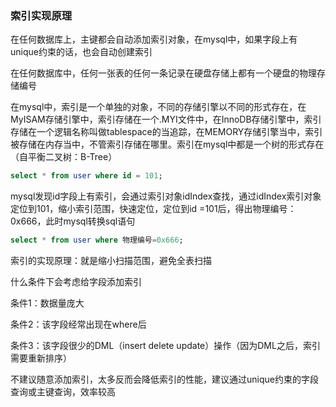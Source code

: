 ### 索引实现原理

在任何数据库上，主键都会自动添加索引对象，在mysql中，如果字段上有unique约束的话，也会自动创建索引

在任何数据库中，任何一张表的任何一条记录在硬盘存储上都有一个硬盘的物理存储编号

在mysql中，索引是一个单独的对象，不同的存储引擎以不同的形式存在，在MyISAM存储引擎中，索引存储在一个.MYI文件中，在InnoDB存储引擎中，索引存储在一个逻辑名称叫做tablespace的当追踪，在MEMORY存储引擎当中，索引被存储在内存当中，不管索引存储在哪里。索引在mysql中都是一个树的形式存在（自平衡二叉树：B-Tree）



```sql
select * from user where id = 101;
```

mysql发现id字段上有索引，会通过索引对象idIndex查找，通过idIndex索引对象定位到101，缩小索引范围，快速定位，定位到id =101后，得出物理编号：0x666，此时mysql转换sql语句

```sql
select * from user where 物理编号=0x666;
```



索引的实现原理：就是缩小扫描范围，避免全表扫描



什么条件下会考虑给字段添加索引

条件1：数据量庞大

条件2：该字段经常出现在where后

条件3：该字段很少的DML（insert delete update）操作（因为DML之后，索引需要重新排序）



不建议随意添加索引，太多反而会降低索引的性能，建议通过unique约束的字段查询或主键查询，效率较高